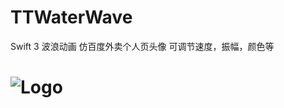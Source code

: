 # TTWaterWave
Swift 3 波浪动画 仿百度外卖个人页头像 可调节速度，振幅，颜色等
# ![Logo](https://github.com/tiantianfang/TTWaterWave/blob/master/TTWaterWave/bbbb.gif)
